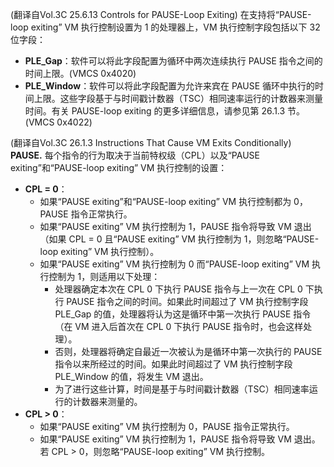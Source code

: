 
(翻译自Vol.3C 25.6.13 Controls for PAUSE-Loop Exiting)
在支持将“PAUSE-loop exiting” VM 执行控制设置为 1 的处理器上，VM 执行控制字段包括以下 32 位字段：
- **PLE_Gap**：软件可以将此字段配置为循环中两次连续执行 PAUSE 指令之间的时间上限。(VMCS 0x4020)
- **PLE_Window**：软件可以将此字段配置为允许来宾在 PAUSE 循环中执行的时间上限。这些字段基于与时间戳计数器（TSC）相同速率运行的计数器来测量时间。有关 PAUSE-loop exiting 的更多详细信息，请参见第 26.1.3 节。(VMCS 0x4022)

(翻译自Vol.3C 26.1.3 Instructions That Cause VM Exits Conditionally)
**PAUSE.** 每个指令的行为取决于当前特权级（CPL）以及“PAUSE exiting”和“PAUSE-loop exiting” VM 执行控制的设置：
- **CPL = 0**：
  - 如果“PAUSE exiting”和“PAUSE-loop exiting” VM 执行控制都为 0，PAUSE 指令正常执行。
  - 如果“PAUSE exiting” VM 执行控制为 1，PAUSE 指令将导致 VM 退出（如果 CPL = 0 且“PAUSE exiting” VM 执行控制为 1，则忽略“PAUSE-loop exiting” VM 执行控制）。
  - 如果“PAUSE exiting” VM 执行控制为 0 而“PAUSE-loop exiting” VM 执行控制为 1，则适用以下处理：
    - 处理器确定本次在 CPL 0 下执行 PAUSE 指令与上一次在 CPL 0 下执行 PAUSE 指令之间的时间。如果此时间超过了 VM 执行控制字段 PLE_Gap 的值，处理器将认为这是循环中第一次执行 PAUSE 指令（在 VM 进入后首次在 CPL 0 下执行 PAUSE 指令时，也会这样处理）。
    - 否则，处理器将确定自最近一次被认为是循环中第一次执行的 PAUSE 指令以来所经过的时间。如果此时间超过了 VM 执行控制字段 PLE_Window 的值，将发生 VM 退出。
    - 为了进行这些计算，时间是基于与时间戳计数器（TSC）相同速率运行的计数器来测量的。
- **CPL > 0**：
  - 如果“PAUSE exiting” VM 执行控制为 0，PAUSE 指令正常执行。
  - 如果“PAUSE exiting” VM 执行控制为 1，PAUSE 指令将导致 VM 退出。若 CPL > 0，则忽略“PAUSE-loop exiting” VM 执行控制。